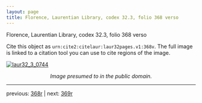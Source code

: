 ```yaml
---
layout: page
title: Florence, Laurentian Library, codex 32.3, folio 368 verso
---
```


Florence, Laurentian Library, codex 32.3, folio 368 verso

Cite this object as `urn:cite2:citelaur:laur32pages.v1:368v`.  The full image is linked to a citation tool you can use to cite regions of the image.

[![laur32_3_0744](http://www.homermultitext.org/iipsrv?IIIF=/project/homer/pyramidal/deepzoom/citelaur/laur32imgs/v1/laur32_3_0744.tif/full/800,/0/default.jpg)](http://www.homermultitext.org/ict2/?urn=urn:cite2:citelaur:laur32imgs.v1:laur32_3_0744) 

<p style="text-align: center; font-style: italic;">Image presumed to in the public domain.</p>

---

previous: [368r](../368r/) | next: [369r](../369r/)